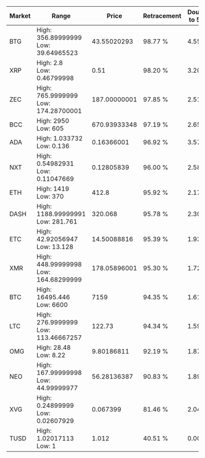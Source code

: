 | Market | Range | Price| Retracement | Doubles to 50% |
| --- | --- | --- | --- | --- |
| BTG | High: 356.89999999<br />Low: 39.64965523 | 43.55020293 | 98.77 % | 4.55 |
| XRP | High: 2.8<br />Low: 0.46799998 | 0.51 | 98.20 % | 3.20 |
| ZEC | High: 765.9999999<br />Low: 174.28700001 | 187.00000001 | 97.85 % | 2.51 |
| BCC | High: 2950<br />Low: 605 | 670.93933348 | 97.19 % | 2.65 |
| ADA | High: 1.033732<br />Low: 0.136 | 0.16366001 | 96.92 % | 3.57 |
| NXT | High: 0.54982931<br />Low: 0.11047669 | 0.12805839 | 96.00 % | 2.58 |
| ETH | High: 1419<br />Low: 370 | 412.8 | 95.92 % | 2.17 |
| DASH | High: 1188.99999991<br />Low: 281.761 | 320.068 | 95.78 % | 2.30 |
| ETC | High: 42.92056947<br />Low: 13.128 | 14.50088816 | 95.39 % | 1.93 |
| XMR | High: 448.99999998<br />Low: 164.68299999 | 178.05896001 | 95.30 % | 1.72 |
| BTC | High: 16495.446<br />Low: 6600 | 7159 | 94.35 % | 1.61 |
| LTC | High: 276.9999999<br />Low: 113.46667257 | 122.73 | 94.34 % | 1.59 |
| OMG | High: 28.48<br />Low: 8.22 | 9.80186811 | 92.19 % | 1.87 |
| NEO | High: 167.99999998<br />Low: 44.99999977 | 56.28136387 | 90.83 % | 1.89 |
| XVG | High: 0.24899999<br />Low: 0.02607929 | 0.067399 | 81.46 % | 2.04 |
| TUSD | High: 1.02017113<br />Low: 1 | 1.012 | 40.51 % | 0.00 |
